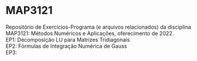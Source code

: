 # MAP3121

Repositório de Exercícios-Programa (e arquivos relacionados) da disciplina MAP3121: Métodos Numéricos e Aplicações, oferecimento de 2022.  
EP1: Decomposição LU para Matrizes Tridiagonais   
EP2: Fórmulas de Integração Numérica de Gauss  
EP3:  


